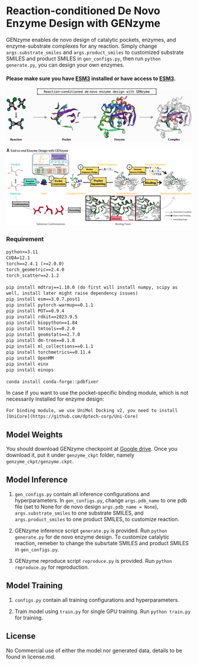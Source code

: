 # Reaction-conditioned De Novo Enzyme Design with GENzyme

GENzyme enables de novo design of catalytic pockets, enzymes, and enzyme-substrate complexes for any reaction. Simply change ```args.substrate_smiles``` and  ```args.product_smiles``` to customized substrate SMILES and product SMILES in ```gen_configs.py```, then run ```python generate.py```, you can design your own enzymes. 

#### Please make sure you have [ESM3](https://github.com/evolutionaryscale/esm/tree/main) installed or have access to [ESM3](https://github.com/evolutionaryscale/esm/tree/main).

![genzyme](./image/genzyme.jpg)

![workflow](./image/workflow.jpg)


### Requirement
```
python>=3.11
CUDA=12.1
torch==2.4.1 (>=2.0.0)
torch_geometric==2.4.0
torch_scatter==2.1.2

pip install mdtraj==1.10.0 (do first will install numpy, scipy as well, install later might raise dependency issues)
pip install esm==3.0.7.post1
pip install pytorch-warmup==0.1.1
pip install POT==0.9.4
pip install rdkit==2023.9.5
pip install biopython==1.84
pip install tmtools==0.2.0
pip install geomstats==2.7.0
pip install dm-tree==0.1.8
pip install ml_collections==0.1.1
pip install torchmetrics==0.11.4
pip install OpenMM
pip install einx
pip install einops

conda install conda-forge::pdbfixer
```

In case if you want to use the pocket-specific binding module, which is not necessarily installed for enzyme design:
```
For binding module, we use UniMol Docking v2, you need to install [UniCore](https://github.com/dptech-corp/Uni-Core)
```


## Model Weights

You should download GENzyme checkpoint at [Google drive](https://drive.google.com/file/d/1R39bvQwUKqIXeqf4RIsuK-K6RWq4P1gj/view?usp=sharing). Once you download it, put it under ```genzyme_ckpt``` folder, namely ```genzyme_ckpt/genzyme.ckpt```.

## Model Inference
1. ```gen_configs.py``` contain all inference configurations and hyperparameters. In ```gen_configs.py```, change ```args.pdb_name``` to one pdb file (set to None for de novo design ```args.pdb_name = None```), ```args.substrate_smiles``` to one substrate SMILES, and ```args.product_smiles``` to one product SMILES, to customize reaction.

2. GENzyme inference script ```generate.py``` is provided. Run ```python generate.py``` for de novo enzyme design. To customize catalytic reaction, remeber to change the subsrtate SMILES and product SMILES in ```gen_configs.py```.

3. GENzyme reproduce script ```reproduce.py``` is provided. Run ```python reproduce.py``` for reproduction.

## Model Training

1. ```configs.py``` contain all training configurations and hyperparameters.

2. Train model using ```train.py``` for single GPU training. Run ```python train.py``` for training.

   
## License
No Commercial use of either the model nor generated data, details to be found in license.md.
